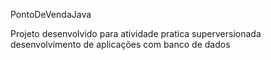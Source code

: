 PontoDeVendaJava


Projeto desenvolvido para atividade pratica superversionada desenvolvimento de aplicações com banco de dados
